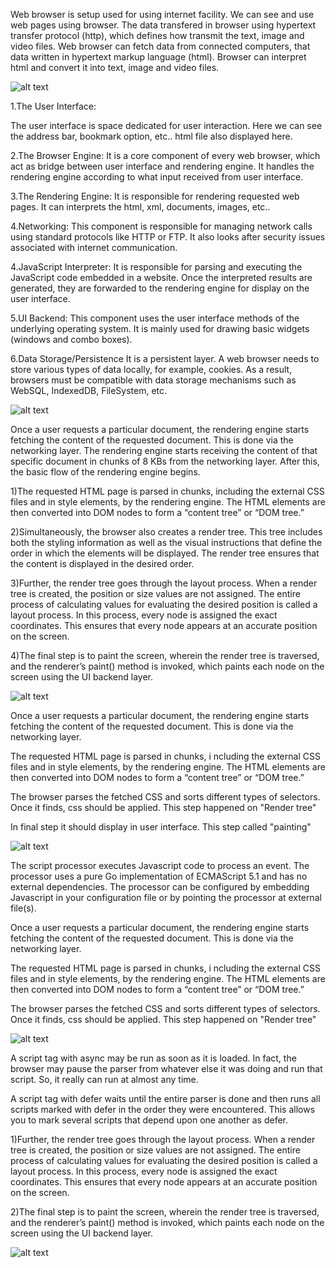 <!-- Functionality of Browser -->
Web browser is setup used for using internet facility. 
We can see and use web pages using browser.
The data transfered in browser using hypertext transfer protocol (http), 
which defines how transmit the text, image and video files. 
Web browser can fetch data from connected computers, 
that data written in hypertext markup language (html). 
Browser can interpret html and convert it into text, image and video files.

![alt text](https://quicklearncomputer.com/wp-content/uploads/2022/03/How-web-browser-work.png)


<!-- High Level Components of Browser -->
1.The User Interface:

The user interface is space dedicated for user interaction. 
Here we can see the address bar, bookmark option, etc..
html file also displayed here.

2.The Browser Engine: 
It is a core component of every web browser, 
which act as bridge between user interface and rendering engine.
It handles the rendering engine according to what input received from user interface.

3.The Rendering Engine:
It is responsible for rendering requested web pages.
It can interprets the html, xml, documents, images, etc..

4.Networking:
This component is responsible for managing network calls using standard protocols like HTTP or FTP. 
It also looks after security issues associated with internet communication.

4.JavaScript Interpreter:
It is responsible for parsing and executing the JavaScript code embedded in a website. 
Once the interpreted results are generated, 
they are forwarded to the rendering engine for display on the user interface.

5.UI Backend:
This component uses the user interface methods of the underlying operating system.
It is mainly used for drawing basic widgets (windows and combo boxes).

6.Data Storage/Persistence
It is a persistent layer. 
A web browser needs to store various types of data locally, for example, cookies. 
As a result, browsers must be compatible with data storage mechanisms 
such as WebSQL, IndexedDB, FileSystem, etc.

![alt text](https://miro.medium.com/max/750/1*RL0pnuf_hmLJ76oY6DViZw.webp)


<!-- Rendering Engine and Its Use -->
Once a user requests a particular document, 
the rendering engine starts fetching the content of the requested document. 
This is done via the networking layer. 
The rendering engine starts receiving the content of that specific document in chunks of 8 KBs from the networking layer. After this, 
the basic flow of the rendering engine begins.

1)The requested HTML page is parsed in chunks, including the external CSS files and in style elements, by the rendering engine. The HTML elements are then converted into DOM nodes to form a “content tree” or “DOM tree.”

2)Simultaneously, the browser also creates a render tree. 
This tree includes both the styling information as well as the visual instructions that define the order in which the elements will be displayed. 
The render tree ensures that the content is displayed in the desired order.

3)Further, the render tree goes through the layout process. 
When a render tree is created, 
the position or size values are not assigned. 
The entire process of calculating values for evaluating the desired position is called a layout process. In this process, every node is assigned the exact coordinates. 
This ensures that every node appears at an accurate position on the screen.

4)The final step is to paint the screen, wherein the render tree is traversed, and the renderer’s paint() method is invoked, which paints each node on the screen using the UI backend layer.

![alt text](https://browserstack.wpenginepowered.com/wp-content/uploads/2019/11/Screenshot-2019-11-12-at-3.26.19-PM.png)

<!-- Parsers (HTML, CSS, etc) -->
Once a user requests a particular document, 
the rendering engine starts fetching the content of the requested document. 
This is done via the networking layer.

The requested HTML page is parsed in chunks, i
ncluding the external CSS files and in style elements, by the rendering engine. 
The HTML elements are then converted into DOM nodes to form a “content tree” or “DOM tree.”

The browser parses the fetched CSS and sorts different types of selectors.
Once it finds, css should be applied.
This step happened on "Render tree"

In final step it should display in user interface.
This step called "painting"

![alt text](https://developer.mozilla.org/en-US/docs/Learn/CSS/First_steps/How_CSS_works/rendering.svg)

<!-- Script Processors -->
The script processor executes Javascript code to process an event. 
The processor uses a pure Go implementation of ECMAScript 5.1 and has no external dependencies.
The processor can be configured by embedding Javascript in your configuration file or by pointing the processor at external file(s).

<!-- Tree construction -->
Once a user requests a particular document, 
the rendering engine starts fetching the content of the requested document. 
This is done via the networking layer.

The requested HTML page is parsed in chunks, i
ncluding the external CSS files and in style elements, by the rendering engine. 
The HTML elements are then converted into DOM nodes to form a “content tree” or “DOM tree.”

The browser parses the fetched CSS and sorts different types of selectors.
Once it finds, css should be applied.
This step happened on "Render tree"

![alt text](https://developer.mozilla.org/en-US/docs/Learn/CSS/First_steps/How_CSS_works/rendering.svg)

<!-- Order of script processing -->
A script tag with async may be run as soon as it is loaded. In fact, the browser may pause the parser from whatever else it was doing and run that script. So, it really can run at almost any time.

A script tag with defer waits until the entire parser is done and then runs all scripts marked with defer in the order they were encountered. This allows you to mark several scripts that depend upon one another as defer.

<!-- Layout and Painting -->
1)Further, the render tree goes through the layout process. 
When a render tree is created, the position or size values are not assigned. 
The entire process of calculating values for evaluating the desired position is called a layout process. In this process, every node is assigned the exact coordinates. 
This ensures that every node appears at an accurate position on the screen.

2)The final step is to paint the screen, wherein the render tree is traversed, 
and the renderer’s paint() method is invoked, 
which paints each node on the screen using the UI backend layer.

![alt text](https://browserstack.wpenginepowered.com/wp-content/uploads/2019/11/Screenshot-2019-11-12-at-3.26.19-PM.png)

